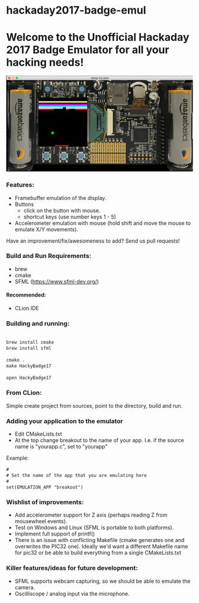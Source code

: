 # hackaday2017-badge-emul
# Welcome to the Unofficial Hackaday 2017 Badge Emulator for all your hacking needs!

![Alt text](Hackaday2017BadgeEmul.png?raw=true "Badge Emulator Screenshot")

### Features:
- Framebuffer emulation of the display.
- Buttons
    - click on the button with mouse.
    - shortcut keys (use number keys 1 - 5)
- Accelerometer emulation with mouse (hold shift and move the mouse to emulate X/Y movements).

Have an improvement/fix/awesomeness to add? Send us pull requests!

### Build and Run Requirements:

- brew
- cmake
- SFML (https://www.sfml-dev.org/)

#### Recommended:
- CLion IDE

### Building and running:

```

brew install cmake
brew install sfml

cmake .
make HackyBadge17

open HackyBadge17

```


### From CLion:

Simple create project from sources, point to the directory, build and run.


### Adding your application to the emulator

- Edit CMakeLists.txt
- At the top change breakout to the name of your app. I.e. if the source name is "yourapp.c", set to "yourapp"

Example:

```
#
# Set the name of the app that you are emulating here
#
set(EMULATION_APP "breakout")

```

### Wishlist of improvements:

- Add accelerometer support for Z axis (perhaps reading Z from mousewheel events).
- Test on Windows and Linux (SFML is portable to both platforms).
- Implement full support of printf()
- There is an issue with conflicting Makefile (cmake generates one and overwrites the PIC32 one). Ideally we'd want
  a different Makefile name for pic32 or be able to build everything from a single CMakeLists.txt

### Killer features/ideas for future development:
- SFML supports webcam capturing, so we should be able to emulate the camera.
- Oscilliscope / analog input via the microphone.

